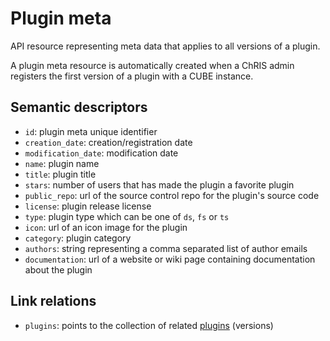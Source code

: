 # Plugin meta

API resource representing meta data that applies to all versions of a plugin. 

A plugin meta resource is automatically created when a ChRIS admin registers the first 
version of a plugin with a CUBE instance.


## Semantic descriptors

* `id`: plugin meta unique identifier
* `creation_date`: creation/registration date
* `modification_date`: modification date
* `name`: plugin name
* `title`: plugin title
* `stars`: number of users that has made the plugin a favorite plugin 
* `public_repo`: url of the source control repo for the plugin's source code 
* `license`: plugin release license 
* `type`: plugin type which can be one of `ds`, `fs` or `ts` 
* `icon`: url of an icon image for the plugin
* `category`: plugin category
* `authors`: string representing a comma separated list of author emails
* `documentation`: url of a website or wiki page containing documentation about the 
  plugin


## Link relations

* `plugins`: points to the collection of related [plugins](plugin.md) (versions)  
